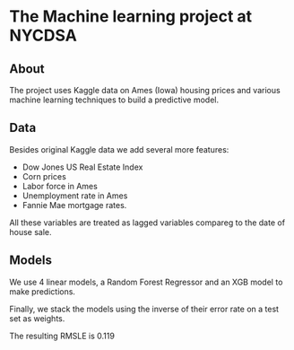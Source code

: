 # The Machine learning project at NYCDSA

## About

The project uses Kaggle data on Ames (Iowa) housing prices and various machine learning techniques to build a predictive model.

## Data
Besides original Kaggle data we add several more features:

- Dow Jones US Real Estate Index
- Corn prices
- Labor force in Ames
- Unemployment rate in Ames
- Fannie Mae mortgage rates. 

All these variables are treated as lagged variables compareg to the date of house sale. 

## Models

We use 4 linear models, a Random Forest Regressor and an XGB model to make predictions. 

Finally, we stack the models using the inverse of their error rate on a test set as weights. 

The resulting RMSLE is 0.119


